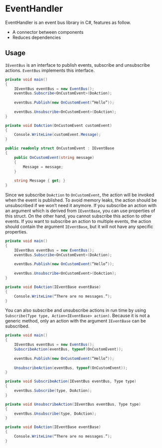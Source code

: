 # EventHandler
EventHandler is an event bus library in C#, features as follow.
* A connector between components
* Reduces dependencies
## Usage
`IEventBus` is an interface to publish events, subscribe and unsubscribe actions. `EventBus` implements this interface.
```c#
private void main()
{
    IEventBus eventBus = new EventBus();
    eventBus.Subscribe<OnCustomEvent>(DoAction);
    
    eventBus.Publish(new OnCustomEvent(“Hello”));
    
    eventBus.Unsubscribe<OnCustomEvent>(DoAction);
}

private void DoAction(OnCustomEvent customEvent)
{
    Console.WriteLine(customEvent.Message);
}

public readonly struct OnCustomEvent : IEventBase
{
    public OnCustomEvent(string message)
    {
        Message = message;
    }
    
    string Message { get; }
}
```
Since we subscribe `DoAction` to `OnCustomEvent`, the action will be invoked when the event is published. To avoid memory leaks, the action should be unsubscribed if we won’t need it anymore.
If you subscribe an action with an argument which is derived from `IEventBase`, you can use properties of this struct. On the other hand, you cannot subscribe this action to other events. If you want to subscribe an action to multiple events, the action should contain the argument `IEventBase`, but it will not have any specific properties.
```c#
private void main()
{
    IEventBus eventBus = new EventBus();
    eventBus.Subscribe<OnCustomEvent>(DoAction);
    
    eventBus.Publish(new OnCustomEvent(“Hello”));
    
    eventBus.Unsubscribe<OnCustomEvent>(DoAction);
}

private void DoAction(IEventBase eventBase)
{
    Console.WriteLine(“There are no messages.”);
}
```
You can also subscribe and unsubscribe actions in run time by using `Subscribe(Type type, Action<IEventBase> action)`. Because it is not a generic method, only an action with the argument `IEventBase` can be subscribed.
```c#
private void main()
{
    IEventBus eventBus = new EventBus();
    SubscribeAction(eventBus, typeof(OnCustomEvent));
    
    eventBus.Publish(new OnCustomEvent(“Hello”));
    
    UnsubscribeAction(eventBus, typeof(OnCustomEvent));
}

private void SubscribeAction(IEventBus eventBus, Type type)
{
    eventBus.Subscribe(type, DoAction);
}

private void UnsubscribeAction(IEventBus eventBus, Type type)
{
    eventBus.Unsubscribe(type, DoAction);
}

private void DoAction(IEventBase eventBase)
{
    Console.WriteLine(“There are no messages.”);
}
```

